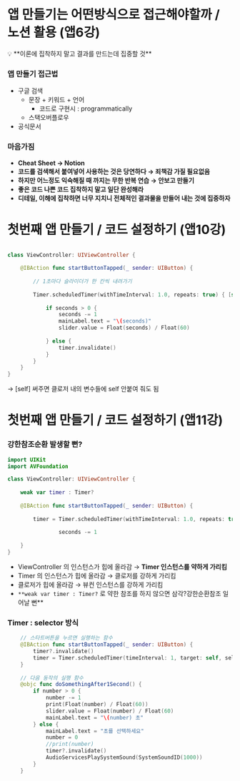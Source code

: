 # 앱 만들기는 어떤방식으로 접근해야할까 / 노션 활용 (앱6강)

<aside>
💡 **이론에 집착하지 말고 결과를 만드는데 집중할 것**

</aside>

### 앱 만들기 접근법

- 구글 검색
    - 문장 + 키워드 + 언어
        - 코드로 구현시 : programmatically
    - 스택오버플로우
- 공식문서

### 마음가짐

- **Cheat Sheet → Notion**
- **코드를 검색해서 붙여넣어 사용하는 것은 당연하다 → 죄책감 가질 필요없음**
- **하지만 어느정도 익숙해질 때 까지는 무한 반복 연습 → 안보고 만들기**
- **좋은 코드 나쁜 코드 집착하지 말고 일단 완성해라**
- **디테일, 이해에 집착하면 너무 지치니 전체적인 결과물을 만들어 내는 것에 집중하자**

# 첫번째 앱 만들기 / 코드 설정하기 (앱10강)

```swift

class ViewController: UIViewController {

    @IBAction func startButtonTapped(_ sender: UIButton) {
        
        // 1초마다 슬라이더가 한 칸씩 내려가기
                
        Timer.scheduledTimer(withTimeInterval: 1.0, repeats: true) { [self] timer in
            
            if seconds > 0 {
                seconds -= 1
                mainLabel.text = "\(seconds)"
                slider.value = Float(seconds) / Float(60)
                
            } else {
                timer.invalidate()
            }
        }
    }
}

```

→ [self] 써주면 클로저 내의 변수들에 self 안붙여 줘도 됨

# 첫번째 앱 만들기 / 코드 설정하기 (앱11강)

### 강한참조순환 발생할 뻔?

```swift
import UIKit
import AVFoundation

class ViewController: UIViewController {
    
    weak var timer : Timer?
    
    @IBAction func startButtonTapped(_ sender: UIButton) {
        
        timer = Timer.scheduledTimer(withTimeInterval: 1.0, repeats: true) { [self] _ in
            
                seconds -= 1
            
    }
}
```

- ViewController 의 인스턴스가 힙에 올라감  → **Timer 인스턴스를 약하게 가리킴**
- Timer 의 인스턴스가 힙에 올라감  → 클로저를 강하게 가리킴
- 클로저가 힙에 올라감  → 뷰컨 인스턴스를 강하게 가리킴
- `**weak var timer : Timer?` 로 약한 참조를 하지 않으면 삼각?강한순환참조 일어날 뻔**

### Timer : selector 방식

```swift
    // 스타트버튼을 누르면 실행하는 함수
    @IBAction func startButtonTapped(_ sender: UIButton) {
        timer?.invalidate()
        timer = Timer.scheduledTimer(timeInterval: 1, target: self, selector: #selector(doSomethingAfter1Second), userInfo: nil, repeats: true)
    }
    
    // 다음 동작의 실행 함수
    @objc func doSomethingAfter1Second() {
        if number > 0 {
            number -= 1
            print(Float(number) / Float(60))
            slider.value = Float(number) / Float(60)
            mainLabel.text = "\(number) 초"
        } else {
            mainLabel.text = "초를 선택하세요"
            number = 0
            //print(number)
            timer?.invalidate()
            AudioServicesPlaySystemSound(SystemSoundID(1000))
        }
    }
```

